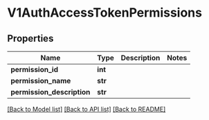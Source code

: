 # V1AuthAccessTokenPermissions

## Properties
Name | Type | Description | Notes
------------ | ------------- | ------------- | -------------
**permission_id** | **int** |  | 
**permission_name** | **str** |  | 
**permission_description** | **str** |  | 

[[Back to Model list]](../README.md#documentation-for-models) [[Back to API list]](../README.md#documentation-for-api-endpoints) [[Back to README]](../README.md)

